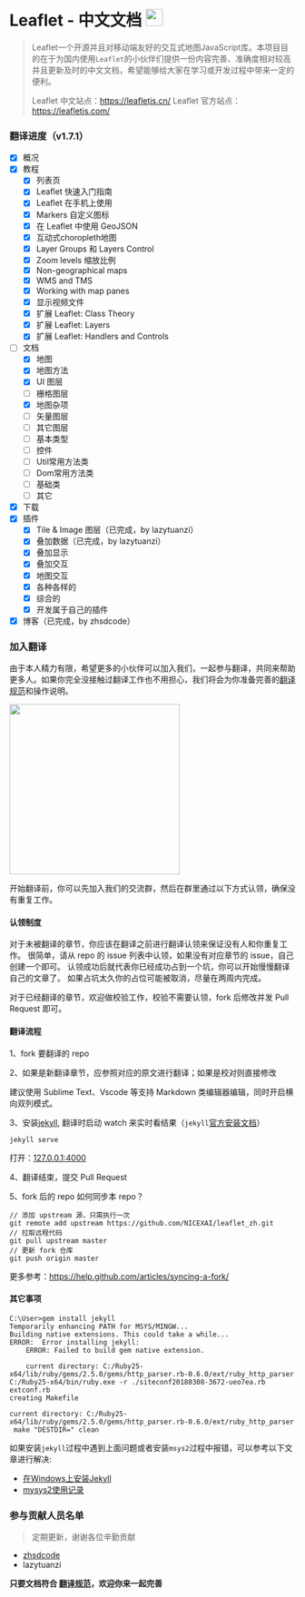 # Leaflet - 中文文档  <img src='https://leafletjs.cn/docs/images/logo.png' height='30'>


> Leaflet一个开源并且对移动端友好的交互式地图JavaScript库。本项目目的在于为国内使用`Leaflet`的小伙伴们提供一份内容完善、准确度相对较高并且更新及时的中文文档，希望能够给大家在学习或开发过程中带来一定的便利。
> 
> Leaflet 中文站点：https://leafletjs.cn/
> Leaflet 官方站点：https://leafletjs.com/

### 翻译进度（v1.7.1）
- [x] 概况
- [x] 教程
  - [x] 列表页
  - [x] Leaflet 快速入门指南
  - [x] Leaflet 在手机上使用
  - [x] Markers 自定义图标
  - [x] 在 Leaflet 中使用 GeoJSON
  - [x] 互动式choropleth地图
  - [x] Layer Groups 和 Layers Control
  - [x] Zoom levels 缩放比例
  - [x] Non-geographical maps
  - [x] WMS and TMS
  - [x] Working with map panes
  - [x] 显示视频文件
  - [x] 扩展 Leaflet: Class Theory
  - [x] 扩展 Leaflet: Layers
  - [x] 扩展 Leaflet: Handlers and Controls
- [ ] 文档
  - [x] 地图
  - [x] 地图方法
  - [x] UI 图层
  - [ ] 栅格图层
  - [x] 地图杂项
  - [ ] 矢量图层
  - [ ] 其它图层
  - [ ] 基本类型
  - [ ] 控件
  - [ ] Util常用方法类
  - [ ] Dom常用方法类
  - [ ] 基础类
  - [ ] 其它
- [x] 下载
- [x] 插件
  - [x] Tile & Image 图层（已完成，by lazytuanzi）
  - [x] 叠加数据（已完成，by lazytuanzi）
  - [x] 叠加显示
  - [x] 叠加交互
  - [x] 地图交互
  - [x] 各种各样的
  - [x] 综合的
  - [x] 开发属于自己的插件
- [x] 博客（已完成，by zhsdcode）

### 加入翻译

由于本人精力有限，希望更多的小伙伴可以加入我们，一起参与翻译，共同来帮助更多人。如果你完全没接触过翻译工作也不用担心，我们将会为你准备完善的[翻译规范](https://github.com/NICEXAI/leaflet_zh/blob/master/leaflet_guide.md)和操作说明。

<img src='https://leafletjs.cn/docs/images/QQ.png' width='300'>

开始翻译前，你可以先加入我们的交流群，然后在群里通过以下方式认领，确保没有重复工作。

#### 认领制度

对于未被翻译的章节，你应该在翻译之前进行翻译认领来保证没有人和你重复工作。
很简单，请从 repo 的 issue 列表中认领，如果没有对应章节的 issue，自己创建一个即可。
认领成功后就代表你已经成功占到一个坑，你可以开始慢慢翻译自己的文章了。
如果占坑太久你的占位可能被取消，尽量在两周内完成。

对于已经翻译的章节，欢迎做校验工作，校验不需要认领，fork 后修改并发 Pull Request 即可。

#### 翻译流程

1、fork 要翻译的 repo

2、如果是新翻译章节，应参照对应的原文进行翻译；如果是校对则直接修改

建议使用 Sublime Text、Vscode 等支持 Markdown 类编辑器编辑，同时开启横向双列模式。

3、安装[jekyll](https://jekyllcn.com/), 翻译时启动 watch 来实时看结果（`jekyll`[官方安装文档](http://jekyllcn.com/docs/installation/)）

```
jekyll serve
```
打开：[127.0.0.1:4000](http://127.0.0.1:4000/)

4、翻译结束，提交 Pull Request

5、fork 后的 repo 如何同步本 repo？

```
// 添加 upstream 源，只需执行一次
git remote add upstream https://github.com/NICEXAI/leaflet_zh.git
// 拉取远程代码
git pull upstream master
// 更新 fork 仓库
git push origin master
```

更多参考：https://help.github.com/articles/syncing-a-fork/


#### 其它事项

```
C:\User>gem install jekyll
Temporarily enhancing PATH for MSYS/MINGW...
Building native extensions. This could take a while...
ERROR:  Error installing jekyll:
    ERROR: Failed to build gem native extension.

    current directory: C:/Ruby25-x64/lib/ruby/gems/2.5.0/gems/http_parser.rb-0.6.0/ext/ruby_http_parser
C:/Ruby25-x64/bin/ruby.exe -r ./siteconf20180308-3672-ueo7ea.rb extconf.rb
creating Makefile

current directory: C:/Ruby25-x64/lib/ruby/gems/2.5.0/gems/http_parser.rb-0.6.0/ext/ruby_http_parser
 make "DESTDIR=" clean
```
如果安装`jekyll`过程中遇到上面问题或者安装`msys2`过程中报错，可以参考以下文章进行解决:
* [在Windows上安装Jekyll](https://www.jianshu.com/p/58e2c5ea3103)
* [mysys2使用记录](https://www.jianshu.com/p/2a3ff0d4f53a)



### 参与贡献人员名单

> 定期更新，谢谢各位辛勤贡献

* [zhsdcode](https://github.com/zhsdcode)
* lazytuanzi

**只要文档符合 [翻译规范](https://github.com/NICEXAI/leaflet_zh/blob/master/leaflet_guide.md)，欢迎你来一起完善**

